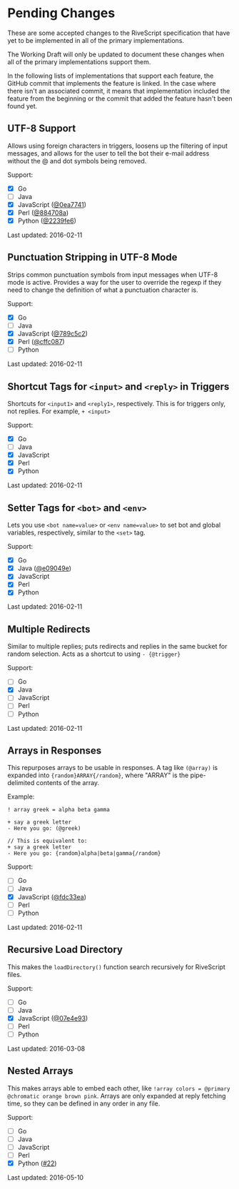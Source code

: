 # Pending Changes

These are some accepted changes to the RiveScript specification that have yet
to be implemented in all of the primary implementations.

The Working Draft will only be updated to document these changes when all of the
primary implementations support them.

In the following lists of implementations that support each feature, the GitHub
commit that implements the feature is linked. In the case where there isn't an
associated commit, it means that implementation included the feature from the
beginning or the commit that added the feature hasn't been found yet.

## UTF-8 Support

Allows using foreign characters in triggers, loosens up the filtering of input
messages, and allows for the user to tell the bot their e-mail address without
the @ and dot symbols being removed.

Support:

- [x] Go
- [ ] Java
- [x] JavaScript ([@0ea7741](https://github.com/aichaos/rivescript-js/commit/0ea77415419b941ce6cadc3ab3743810104c2fe3))
- [x] Perl ([@884708a](https://github.com/aichaos/rivescript-perl/commit/884708a4acf788a30274c62c3890d4587020a669))
- [x] Python ([@2239fe6](https://github.com/aichaos/rivescript-python/commit/2239fe6b1c333f77937cbb319e583b4238ce2cc9))

Last updated: 2016-02-11

## Punctuation Stripping in UTF-8 Mode

Strips common punctuation symbols from input messages when UTF-8 mode is active.
Provides a way for the user to override the regexp if they need to change the
definition of what a punctuation character is.

Support:

- [x] Go
- [ ] Java
- [x] JavaScript ([@789c5c2](https://github.com/aichaos/rivescript-js/commit/789c5c21acb7f957187b5f5966c6688659428087))
- [x] Perl ([@cffc087](https://github.com/aichaos/rivescript-perl/commit/cffc08763a08e6a5b85c0c06b19e1f76bd0c93ca))
- [ ] Python

Last updated: 2016-02-11

## Shortcut Tags for `<input>` and `<reply>` in Triggers

Shortcuts for `<input1>` and `<reply1>`, respectively. This is for triggers
only, not replies. For example, `+ <input>`

Support:

- [x] Go
- [ ] Java
- [x] JavaScript
- [x] Perl
- [x] Python

Last updated: 2016-02-11

## Setter Tags for `<bot>` and `<env>`

Lets you use `<bot name=value>` or `<env name=value>` to set bot and global
variables, respectively, similar to the `<set>` tag.

Support:

- [x] Go
- [x] Java ([@e09049e](https://github.com/aichaos/rivescript-java/pull/7/commits/e09049e1b24abf912aab46bb54fb302eff9ec9ff))
- [x] JavaScript
- [x] Perl
- [x] Python

Last updated: 2016-02-11

## Multiple Redirects

Similar to multiple replies; puts redirects and replies in the same bucket for
random selection. Acts as a shortcut to using `- {@trigger}`

Support:

- [ ] Go
- [x] Java
- [ ] JavaScript
- [ ] Perl
- [ ] Python

Last updated: 2016-02-11

## Arrays in Responses

This repurposes arrays to be usable in responses. A tag like `(@array)` is
expanded into `{random}ARRAY{/random}`, where "ARRAY" is the pipe-delimited
contents of the array.

Example:

```
! array greek = alpha beta gamma

+ say a greek letter
- Here you go: (@greek)

// This is equivalent to:
+ say a greek letter
- Here you go: {random}alpha|beta|gamma{/random}
```

Support:

- [ ] Go
- [ ] Java
- [x] JavaScript ([@fdc33ea](https://github.com/aichaos/rivescript-js/commit/fdc33eaa1a607113efc16cacb73cabf5a9928f38))
- [ ] Perl
- [ ] Python

Last updated: 2016-02-11

## Recursive Load Directory

This makes the `loadDirectory()` function search recursively for RiveScript files.

Support:

- [ ] Go
- [ ] Java
- [x] JavaScript ([@07e4e93](https://github.com/aichaos/rivescript-js/commit/07e4e932b0a69111fd797ec2a81393fbf3448ae7))
- [ ] Perl
- [ ] Python

Last updated: 2016-03-08

## Nested Arrays

This makes arrays able to embed each other, like `!array colors = @primary @chromatic orange brown pink`. Arrays are only expanded at reply fetching time, so they can be defined in any order in any file.

Support:

- [ ] Go
- [ ] Java
- [ ] JavaScript
- [ ] Perl
- [x] Python ([#22](https://github.com/aichaos/rivescript-python/pull/22))

Last updated: 2016-05-10
